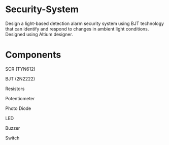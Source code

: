 # Security-System
Design a light-based detection alarm security system using BJT technology that can identify and respond to changes in ambient light conditions. Designed using Altium designer.
# Components 
SCR (TYN612)

BJT (2N2222)

Resistors

Potentiometer

Photo Diode

LED

Buzzer

Switch 
